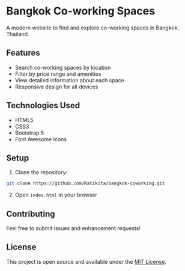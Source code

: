 # Bangkok Co-working Spaces

A modern website to find and explore co-working spaces in Bangkok, Thailand.

## Features

- Search co-working spaces by location
- Filter by price range and amenities
- View detailed information about each space
- Responsive design for all devices

## Technologies Used

- HTML5
- CSS3
- Bootstrap 5
- Font Awesome Icons

## Setup

1. Clone the repository:
```bash
git clone https://github.com/Katikita/bangkok-coworking.git
```

2. Open `index.html` in your browser

## Contributing

Feel free to submit issues and enhancement requests!

## License

This project is open source and available under the [MIT License](LICENSE). 